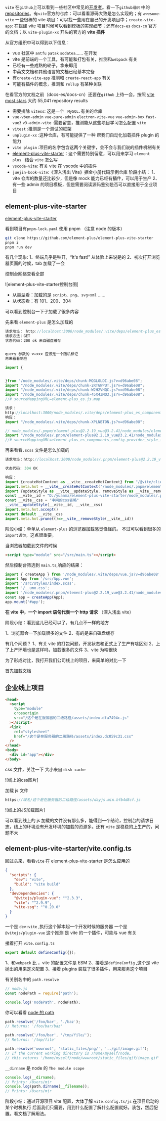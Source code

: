 `vite` 在`github`上可以看到一些社区中常见的[开发者](https://github.com/orgs/vitejs/people)。看一下`github组织` 中的[repositories](https://github.com/orgs/vitejs/repositories?q=&type=all&language=&sort=stargazers)。有`vite`官方的仓库：可以看看源码大致是怎么实现的；有 `awesome-vite` 一些很棒的 vite 项目：可以找一些用在自己的开发项目中；`create-vite-app`: 在[搭建](https://cn.vitejs.dev/guide/#scaffolding-your-first-vite-project) vite 项目时候可以看到模板的实现细节；还有`docs-es` `docs-cn` 官方的文档；以 `vite-plugin-xx` 开头的官方的 **vite 插件**

从官方组织中可以得到以下信息：

- vue 社区中 `antfu` `patak` `sodatea`…… 在开发
- vite 是前端的一个工具，有可能和打包有关，推测和`webpack` 有关
- 已经有一些成熟的轮子，拿来即用
- 中英文文档和其他语言的文档已经基本完备
- 有`create-vite-app` 推测和 `create-react-app` 有关
- 可能有插件的概念，推测和 `rollup` 有某种关联

在看官方的文档之前（docs-es/docs-cn）还要在`github` 上待一会，按照 [vite most stars](https://github.com/search?o=desc&q=vite&s=stars&type=Repositories) 大约 55,041 repository results

- 需要排除 `vitess`: 这是一个 ` MySQL.`有关的仓库
- `vue-vben-admin` `vue-pure-admin` `electron-vite-vue` `vue-admin-box` `fast-vue3` `v3-admin-vite` :需要留意，推测能从这些项目学习怎么配置 `vite`
- `vitest` :推测是一个测试的框架
- `unplugin-xx` :这种仓库，有可能提供了一种 帮我们自动化加载插件 plugin 的能力
- `vite plugin` :项目的名字包含这两个关键字，会不会与我们说的插件机制有关
- [element-plus-vite-starter](https://github.com/element-plus/element-plus-vite-starter)：这个需要特别留意，可以用来学习 `element plus ` 结合 `vite` 怎么写
- `vscode-vite`: 有关 vite 在 vscode 中的插件
- `juejin-book-vite`:《深入浅出 Vite》掘金小册代码示例仓库
  阶段小结：
  1、vite 仓库的数量还比较少，但是像 mock 能力已经有插件，可以用于生产
  2、有一些 admin 的项目模板，但是需要阅读源码鉴别是否可以直接用于企业项目

## element-plus-vite-starter

[element-plus-vite-starter](https://github.com/element-plus/element-plus-vite-starter)

看到项目有`pnpm-lock.yaml` 使用 pnpm （注意 node 的版本）

```sh
git clone https://github.com/element-plus/element-plus-vite-starter
pnpm i
pnpm run dev
```

有几个现象:
1、终端几乎是秒开，“It's fast!” 从体验上来说是的
2、初次打开浏览器页面的时候，tab 加载了一会

控制台网络查看全部

![element-plus-vite-starter控制台图]

- 从类型看：加载的是 `script`、`png`、`svg+xml` ……
- 从状态看：有 101、200、304

可以看到控制台一下子加载了很多内容

先来看 `element-plus` 是怎么加载的

```js
请求地址： http://localhost:3000/node_modules/.vite/deps/element-plus_es.js?v=d96abe08
请求方法：GET
状态代码：200 ok 来自磁盘缓存


query 参数的 v=xxx 应该是一个随机标记
再来看看响应

import {


}from "/node_modules/.vite/deps/chunk-MQGLGLDI.js?v=d96abe08";
import "/node_modules/.vite/deps/chunk-2RTGWPUT.js?v=d96abe08";
import "/node_modules/.vite/deps/chunk-W2H2VHQC.js?v=d96abe08";
import "/node_modules/.vite/deps/chunk-45X4ZMQ3.js?v=d96abe08";
//# sourceMappingURL=element-plus_es.js.map

```

```js
请求：
http://localhost:3000/node_modules/.vite/deps/element-plus_es_components_config-provider_style_index.js?v=d96abe08
响应：
import "/node_modules/.vite/deps/chunk-XPLNBTON.js?v=d96abe08";

// node_modules/.pnpm/element-plus@2.2.19_vue@3.2.41/node_modules/element-plus/es/components/config-provider/style/index.mjs
import "/node_modules/.pnpm/element-plus@2.2.19_vue@3.2.41/node_modules/element-plus/theme-chalk/src/config-provider.scss";
//# sourceMappingURL=element-plus_es_components_config-provider_style_index.js.map


```

再来看看`.scss` 文件是怎么加载的

```js
请求地址：http://localhost:3000/node_modules/.pnpm/element-plus@2.2.19_vue@3.2.41/node_modules/element-plus/theme-chalk/src/button.scss

状态代码: 304 OK

响应：
import {createHotContext as __vite__createHotContext} from "/@vite/client";
import.meta.hot = __vite__createHotContext("/node_modules/.pnpm/element-plus@2.2.19_vue@3.2.41/node_modules/element-plus/theme-chalk/src/button.scss");
import {updateStyle as __vite__updateStyle, removeStyle as __vite__removeStyle} from "/@vite/client"
const __vite__id = "D:/yuanma/element-plus-vite-starter/node_modules/.pnpm/element-plus@2.2.19_vue@3.2.41/node_modules/element-plus/theme-chalk/src/button.scss"
const __vite__css = "中间的css省略"
__vite__updateStyle(__vite__id, __vite__css)
import.meta.hot.accept()
export default __vite__css
import.meta.hot.prune(()=>__vite__removeStyle(__vite__id))

```

阶段小结：单单从 `element-plus` 的浏览器加载感觉怪怪的。
不过可以看到很多的 `import语句`，这点很重要。

当浏览器加载到文件的时候

```html
<script type="module" src="/src/main.ts"></script>
```

然后控制台筛选到 `main.ts`,响应的结果：

```js
import { createApp } from '/node_modules/.vite/deps/vue.js?v=d96abe08';
import App from '/src/App.vue';
import '/src/styles/index.scss';
import '/__uno.css';
import '/node_modules/.pnpm/element-plus@2.2.19_vue@3.2.41/node_modules/element-plus/theme-chalk/src/message.scss';
const app = createApp(App);
app.mount('#app');
```

**在 vite 中，一个 import 语句代表一个 http 请求** （深入浅出 vite）

阶段小结：看到这儿已经可以了，有几点不一样的地方

1、浏览器会一下加载很多的文件
2、有的是来自磁盘缓存

有几个问题？
1、有关 vite 的打包问题，开发状态和正式上了生产有啥区别
2、上了上产环境也是这样吗，加载很多的文件
3、vite 为啥很快

为了形成对比，我打开我们公司线上的项目，来简单的对比一下

首先加载文档

## 企业线上项目

```html
<head>
  <script
    type="module"
    crossorigin
    src="/这个是在服务器的二级路径/assets/index.dfa7494c.js"
  ></script>
  <link
    rel="stylesheet"
    href="/这个是在服务器的二级路径/assets/index.dc059c31.css"
  />
</head>
<body>
  <div id="app"></div>
</body>
```

css 文件，关注一下 大小来自 `disk cache`

![线上的css图片]

加载 js 文件

```js
https://域名/这个是在服务器的二级路径/assets/dayjs.min.bfb4d8cf.js
```

![线上的JS加载图片]

可以看到线上的 js 加载的文件没有那么多，能得到一个结论，控制台的请求日志，线上的环境没有开发环境的加载的资源多。还有 `vite` 是稳稳的上生产的，问题不大

## element-plus-vite-starter/vite.config.ts

回过头来，看看`vite` 在 element-plus-vite-starter 是怎么应用的

```json
{
  "scripts": {
    "dev": "vite",
    "build": "vite build"
  },
  "devDependencies": {
    "@vitejs/plugin-vue": "^2.3.3",
    "vite": "^2.9.9",
    "vite-ssg": "^0.20.0"
  }
}
```

一个是 `dev:vite` ,执行这个脚本起一个开发时候的服务器
一个是 `@vitejs/plugin-vue` 这个推测 是 vite 的一个插件，可能与 vue 有关

接着打开 `vite.config.ts`

```js
export default defineConfig({});
```

1、和`webpack` 比 ，vite 的配置文件是 ESM
2、接着是`defineConfig` ,这个是 vite 抛出的用来定义配置
3、接着 plugins 装载了很多插件，用来服务这个项目

有关别名中的 `path.resolve`

```js
// node.js
const nodePath = require('path');

console.log('nodePath', nodePath);
```

你可以看看 [node 的 path](https://nodejs.org/docs/latest-v17.x/api/path.html#pathresolvepaths)

```js
path.resolve('/foo/bar', './baz');
// Returns: '/foo/bar/baz'

path.resolve('/foo/bar', '/tmp/file/');
// Returns: '/tmp/file'

path.resolve('wwwroot', 'static_files/png/', '../gif/image.gif');
// If the current working directory is /home/myself/node,
// this returns '/home/myself/node/wwwroot/static_files/gif/image.gif'
```

`__dirname` 是 node 的 `The module scope`

```js
console.log(__dirname);
// Prints: /Users/mjr
console.log(path.dirname(__filename));
// Prints: /Users/mjr
```

阶段小结：通过开源项目 vite 配置，大体了解 `vite.config.ts/js` 在项目启动的某个时机执行
后面我们只需要，用到什么配置了解什么配置就好。装包，然后配置。看文档了解用法。

